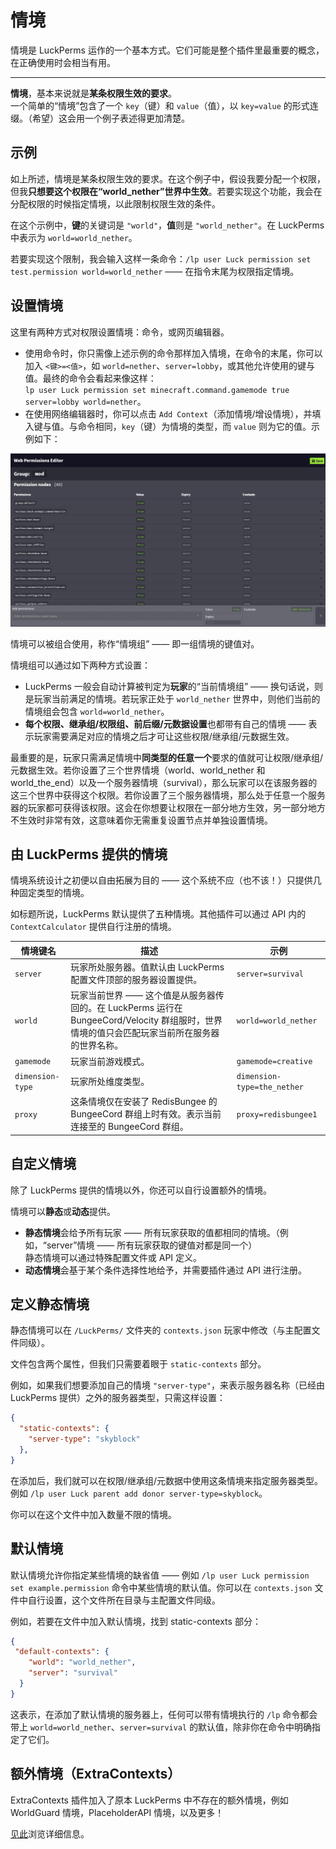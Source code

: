 # 情境
情境是 LuckPerms 运作的一个基本方式。它们可能是整个插件里最重要的概念，在正确使用时会相当有用。

* * *

**情境**，基本来说就是**某条权限生效的要求**。    
一个简单的“情境”包含了一个 `key`（键）和 `value`（值），以 `key=value` 的形式连缀。（希望）这会用一个例子表述得更加清楚。

## 示例

如上所述，情境是某条权限生效的要求。在这个例子中，假设我要分配一个权限，但我**只想要这个权限在“world_nether”世界中生效**。若要实现这个功能，我会在分配权限的时候指定情境，以此限制权限生效的条件。

在这个示例中，**键**的关键词是 `"world"`，**值**则是 `"world_nether"`。在 LuckPerms 中表示为 `world=world_nether`。

若要实现这个限制，我会输入这样一条命令：`/lp user Luck permission set test.permission world=world_nether` —— 在指令末尾为权限指定情境。

## 设置情境

这里有两种方式对权限设置情境：命令，或网页编辑器。

* 使用命令时，你只需像上述示例的命令那样加入情境，在命令的末尾，你可以加入 `<键>=<值>`，如 `world=nether`、`server=lobby`，或其他允许使用的键与值。最终的命令会看起来像这样：    
`lp user Luck permission set minecraft.command.gamemode true server=lobby world=nether`。
* 在使用网络编辑器时，你可以点击 `Add Context`（添加情境/增设情境），并填入键与值。与命令相同，`key`（键）为情境的类型，而 `value` 则为它的值。示例如下：

![img](images/context-1.gif)

情境可以被组合使用，称作“情境组” —— 即一组情境的键值对。

情境组可以通过如下两种方式设置：

* LuckPerms 一般会自动计算被判定为**玩家**的“当前情境组” —— 换句话说，则是玩家当前满足的情境。若玩家正处于 `world_nether` 世界中，则他们当前的情境组会包含 `world=world_nether`。
* **每个权限、继承组/权限组、前后缀/元数据设置**也都带有自己的情境 —— 表示玩家需要满足对应的情境之后才可让这些权限/继承组/元数据生效。

最重要的是，玩家只需满足情境中**同类型的任意一个**要求的值就可让权限/继承组/元数据生效。若你设置了三个世界情境（world、world_nether 和 world_the_end）以及一个服务器情境（survival），那么玩家可以在该服务器的这三个世界中获得这个权限。若你设置了三个服务器情境，那么处于任意一个服务器的玩家都可获得该权限。这会在你想要让权限在一部分地方生效，另一部分地方不生效时非常有效，这意味着你无需重复设置节点并单独设置情境。

## 由 LuckPerms 提供的情境

情境系统设计之初便以自由拓展为目的 —— 这个系统不应（也不该！）只提供几种固定类型的情境。

如标题所说，LuckPerms 默认提供了五种情境。其他插件可以通过 API 内的 `ContextCalculator` 提供自行注册的情境。

|情境键名|描述|示例|
|---|---|---|
|`server`|玩家所处服务器。值默认由 LuckPerms 配置文件顶部的服务器设置提供。|`server=survival`|
|`world`|玩家当前世界 —— 这个值是从服务器传回的。在 LuckPerms 运行在 BungeeCord/Velocity 群组服时，世界情境的值只会匹配玩家当前所在服务器的世界名称。|`world=world_nether`|
|`gamemode`|玩家当前游戏模式。|`gamemode=creative`|
|`dimension-type`|玩家所处维度类型。|`dimension-type=the_nether`|
|`proxy`|这条情境仅在安装了 RedisBungee 的 BungeeCord 群组上时有效。表示当前连接至的 BungeeCord 群组。|`proxy=redisbungee1`|

## 自定义情境

除了 LuckPerms 提供的情境以外，你还可以自行设置额外的情境。

情境可以**静态**或**动态**提供。

* **静态情境**会给予所有玩家 —— 所有玩家获取的值都相同的情境。（例如，“server”情境 —— 所有玩家获取的键值对都是同一个）    
静态情境可以通过特殊配置文件或 API 定义。
* **动态情境**会基于某个条件选择性地给予，并需要插件通过 API 进行注册。

## 定义静态情境

静态情境可以在 `/LuckPerms/` 文件夹的 `contexts.json` 玩家中修改（与主配置文件同级）。

文件包含两个属性，但我们只需要着眼于 `static-contexts` 部分。

例如，如果我们想要添加自己的情境 `"server-type"`，来表示服务器名称（已经由 LuckPerms 提供）之外的服务器类型，只需这样设置：

``` JSON
{
  "static-contexts": {
    "server-type": "skyblock"
  },
}
```

在添加后，我们就可以在权限/继承组/元数据中使用这条情境来指定服务器类型。例如 `/lp user Luck parent add donor server-type=skyblock`。

你可以在这个文件中加入数量不限的情境。

## 默认情境

默认情境允许你指定某些情境的缺省值 —— 例如 `/lp user Luck permission set example.permission` 命令中某些情境的默认值。你可以在 `contexts.json` 文件中自行设置，这个文件所在目录与主配置文件同级。

例如，若要在文件中加入默认情境，找到 static-contexts 部分：

``` JSON
{
 "default-contexts": {
    "world": "world_nether",
    "server": "survival"
  }
}
```

这表示，在添加了默认情境的服务器上，任何可以带有情境执行的 `/lp` 命令都会带上 `world=world_nether`、`server=survival` 的默认值，除非你在命令中明确指定了它们。

## 额外情境（ExtraContexts）

ExtraContexts 插件加入了原本 LuckPerms 中不存在的额外情境，例如 WorldGuard 情境，PlaceholderAPI 情境，以及更多！

[见此](https://github.com/LuckPerms/ExtraContexts)浏览详细信息。